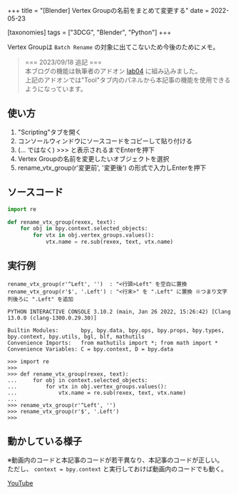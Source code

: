 +++
title = "[Blender] Vertex Groupの名前をまとめて変更する"
date = 2022-05-23

[taxonomies]
tags = ["3DCG", "Blender", "Python"]
+++

Vertex Groupは `Batch Rename` の対象に出てこないため今後のためにメモ。

> === 2023/09/18 追記 ===  
> 本ブログの機能は執筆者のアドオン [lab04](https://github.com/arch4e/lab04) に組み込みました。  
> 上記のアドオンでは"Tool"タブ内のパネルから本記事の機能を使用できるようになっています。


## 使い方

1. "Scripting"タブを開く
1. コンソールウィンドウにソースコードをコピーして貼り付ける
1. (… ではなく) >>> と表示されるまでEnterを押下
1. Vertex Groupの名前を変更したいオブジェクトを選択
1. rename_vtx_group(r'変更前', '変更後') の形式で入力しEnterを押下


## ソースコード

```python
import re

def rename_vtx_group(rexex, text):
    for obj in bpy.context.selected_objects:
        for vtx in obj.vertex_groups.values():
            vtx.name = re.sub(rexex, text, vtx.name)
```


## 実行例

```
rename_vtx_group(r'^Left', '')  : "<行頭>Left" を空白に置換
rename_vtx_group(r'$', '.Left') : "<行末>" を ".Left" に置換 ※つまり文字列後ろに ".Left" を追加
```
```
PYTHON INTERACTIVE CONSOLE 3.10.2 (main, Jan 26 2022, 15:26:42) [Clang 13.0.0 (clang-1300.0.29.30)]

Builtin Modules:       bpy, bpy.data, bpy.ops, bpy.props, bpy.types, bpy.context, bpy.utils, bgl, blf, mathutils
Convenience Imports:   from mathutils import *; from math import *
Convenience Variables: C = bpy.context, D = bpy.data

>>> import re
>>> 
>>> def rename_vtx_group(rexex, text):
...     for obj in context.selected_objects:
...         for vtx in obj.vertex_groups.values():
...             vtx.name = re.sub(rexex, text, vtx.name)
...             
>>> rename_vtx_group(r'^Left', '')
>>> rename_vtx_group(r'$', '.Left')
>>> 
```


## 動かしている様子

※動画内のコードと本記事のコードが若干異なり、本記事のコードが正しい。  
ただし、 `context = bpy.context` と実行しておけば動画内のコードでも動く。

[YouTube](https://www.youtube.com/embed/aWqJBLuWBOI)

